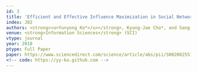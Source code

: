 ```yaml
---
id: 3
title: 'Efficient and Effective Influence Maximization in Social Networks: A Hybrid-Approach'
index: J02
authors: <strong><u>Yunyong Ko*</u></strong>, Kyung-Jae Cho*, and Sang-Wook Kim
venue: <strong>Information Sciences</strong> (SCI)
vtype: journal
year: 2018
ptype: Full Paper
paper: https://www.sciencedirect.com/science/article/abs/pii/S0020025518305176
<!-- code: https://yy-ko.github.com -->
---
```


